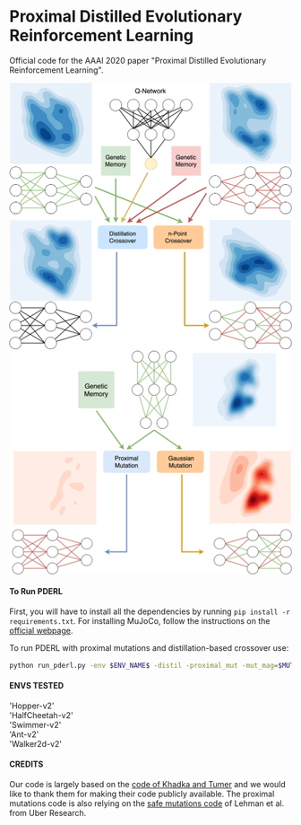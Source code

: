 # Proximal Distilled Evolutionary Reinforcement Learning
Official code for the AAAI 2020 paper "Proximal Distilled Evolutionary Reinforcement Learning". 

![alt-text-1](figures/distil_crossover.png "title-1") ![alt-text-2](figures/proximal_mutation.png "title-2")


#### To Run PDERL #### 

First, you will have to install all the dependencies by running ```pip install -r requirements.txt```.
For installing MuJoCo, follow the instructions on the [official webpage](https://github.com/openai/mujoco-py.). 

To run PDERL with proximal mutations and distillation-based crossover use:

```bash
python run_pderl.py -env $ENV_NAME$ -distil -proximal_mut -mut_mag=$MUT_MAG$ -logidr=$LOG_DIR$ -seed=$SEED$
```

#### ENVS TESTED #### 

'Hopper-v2' \
'HalfCheetah-v2' \
'Swimmer-v2' \
'Ant-v2' \
'Walker2d-v2' 

#### CREDITS ####

Our code is largely based on the [code of Khadka and Tumer](https://github.com/ShawK91/erl_paper_nips18) and we would 
like to thank them for making their code publicly available. The proximal mutations code is also relying on 
the [safe mutations code](https://github.com/uber-research/safemutations) of Lehman et al. from Uber Research.